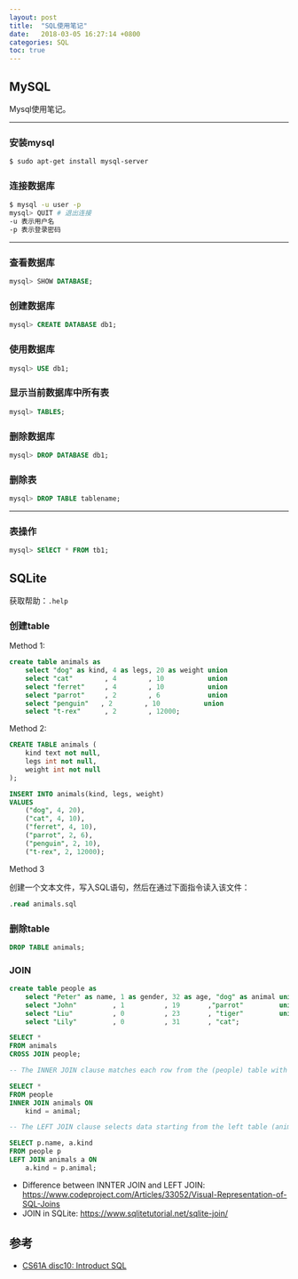 ```yaml
---
layout: post
title:  "SQL使用笔记"
date:   2018-03-05 16:27:14 +0800
categories: SQL
toc: true
---
```


## MySQL
Mysql使用笔记。

---

### 安装mysql
```bash
$ sudo apt-get install mysql-server
```

### 连接数据库
```bash
$ mysql -u user -p
mysql> QUIT # 退出连接
-u 表示用户名
-p 表示登录密码
```

---

### 查看数据库
```sql
mysql> SHOW DATABASE;
```

### 创建数据库
```sql
mysql> CREATE DATABASE db1;
```

### 使用数据库
```sql
mysql> USE db1;
```

### 显示当前数据库中所有表
```sql
mysql> TABLES;
```

### 删除数据库
```sql
mysql> DROP DATABASE db1;
```

### 删除表
```sql
mysql> DROP TABLE tablename;
```
 
---

### 表操作

```sql
mysql> SElECT * FROM tb1; 
```

## SQLite

获取帮助：``.help``

### 创建table

Method 1:

```sql
create table animals as
    select "dog" as kind, 4 as legs, 20 as weight union
    select "cat"        , 4        , 10           union
    select "ferret"     , 4        , 10           union
    select "parrot"     , 2        , 6            union
    select "penguin"   , 2        , 10           union
    select "t-rex"      , 2        , 12000;
```

Method 2:

```sql
CREATE TABLE animals (
    kind text not null, 
    legs int not null, 
    weight int not null
);

INSERT INTO animals(kind, legs, weight)
VALUES
    ("dog", 4, 20),
    ("cat", 4, 10),
    ("ferret", 4, 10),
    ("parrot", 2, 6),
    ("penguin", 2, 10),
    ("t-rex", 2, 12000);
```

Method 3

创建一个文本文件，写入SQL语句，然后在通过下面指令读入该文件：

```sql
.read animals.sql
```

### 删除table

```sql
DROP TABLE animals;
```

### JOIN

```sql
create table people as
    select "Peter" as name, 1 as gender, 32 as age, "dog" as animal union
    select "John"         , 1          , 19       ,"parrot"         union
    select "Liu"          , 0          , 23       , "tiger"         union
    select "Lily"         , 0          , 31       , "cat";

SELECT *
FROM animals
CROSS JOIN people;

-- The INNER JOIN clause matches each row from the (people) table with every row from the (animals) table based on the join condition.

SELECT *
FROM people
INNER JOIN animals ON
    kind = animal;

-- The LEFT JOIN clause selects data starting from the left table (animals) and matching rows in the right table (people) based on the join condition.

SELECT p.name, a.kind
FROM people p
LEFT JOIN animals a ON
    a.kind = p.animal;    
```

* Difference between INNTER JOIN and LEFT JOIN: <https://www.codeproject.com/Articles/33052/Visual-Representation-of-SQL-Joins>
* JOIN in SQLite: <https://www.sqlitetutorial.net/sqlite-join/>

## 参考

* [CS61A disc10: Introduct SQL](https://inst.eecs.berkeley.edu/~cs61a/sp18/disc/disc10.pdf)
